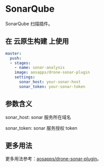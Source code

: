 # SonarQube

SonarQube 扫描插件。

## 在 云原生构建 上使用

```yml
master:
  push:
  - stages:
    - name: sonar-analysis
    image: aosapps/drone-sonar-plugin
    settings:
      sonar_host: your-sonar-host
      sonar_token: your-sonar-token
```

## 参数含义

sonar_host: sonar 服务所在域名

sonar_token: sonar 服务授权 token

## 更多用法

更多用法参考：[aosapps/drone-sonar-plugin](https://github.com/aosapps/drone-sonar-plugin)。
